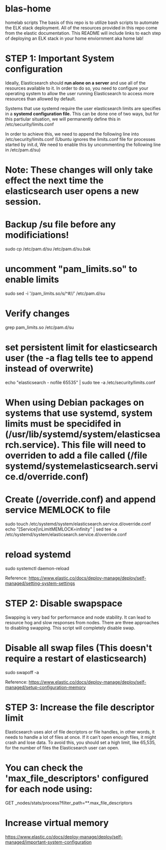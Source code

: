 # blas-home
homelab scripts
The basis of this repo is to utilize bash scripts to automate the ELK stack deployment. All of the resources provided in this repo come from the elastic documentation. This README will include links to each step of deploying an ELK stack in your home enviornment aka home lab!

# STEP 1: Important System configuration
Ideally, Elasticsearch should **run alone on a server** and use all of the resources available to it. In order to do so, you need to configure your operating system to allow the user running Elasticsearch to access more resources than allowed by default.

Systems that use systemd require the user elasticsearch limits are specifies in a **systemd configuration file.** This can be done one of two ways, but for this partiular situation, we will permanently define this in /etc/security/limits.conf

In order to achieve this, we need to append the following line into /etc/security/limits.conf (Ubuntu ignores the limits.conf file for processes started by init.d, We need to enable this by uncommenting the following line in /etc/pam.d/su) 

# Note: These changes will only take effect the next time the elasticsearch user opens a new session.

# Backup /su file before any modificiations!
sudo cp /etc/pam.d/su /etc/pam.d/su.bak
# uncomment "pam_limits.so" to enable limits
sudo sed -i '/pam_limits.so/s/^#//' /etc/pam.d/su
# Verify changes 
grep pam_limits.so /etc/pam.d/su
# set persistent limit for elasticsearch user (the -a flag tells tee to append instead of overwrite)
echo "elasticsearch - nofile 65535" | sudo tee -a /etc/security/limits.conf
# When using Debian packages on systems that use systemd, system limits must be specidifed in (/usr/lib/systemd/system/elasticsearch.service). This file will need to overriden to add a file called (/file systemd/systemelasticsearch.service.d/override.conf)
# Create (/override.conf) and append service MEMLOCK to file
sudo touch /etc/systemd/system/elasticsearch.service.d/override.conf echo "[Service]\nLimitMEMLOCK=infinity" | sed tee -a /etc/systemd/system/elasticsearch.service.d/override.conf
# reload systemd 
sudo systemctl daemon-reload

Reference: 
https://www.elastic.co/docs/deploy-manage/deploy/self-managed/setting-system-settings

# STEP 2: Disable swapspace
Swapping is very bad for performance and node stability. It can lead to resource hog and slow responses from nodes. There are three approaches to disabling swapping. This script will completely disable swap. 
# Disable all swap files (This doesn't require a restart of elasticsearch)
sudo swapoff -a  

Reference: 
https://www.elastic.co/docs/deploy-manage/deploy/self-managed/setup-configuration-memory

# STEP 3: Increase the file descriptor limit
Elasticsearch uses alot of file decriptors or file handles, in other words, it needs to handle a lot of files at once. If it can't open enough files, it might crash and lose data. To avoid this, you should set a high limit, like 65,535, for the number of files the Elasticsearch user can open.
# You can check the 'max_file_descriptors' configured for each node using: 
GET _nodes/stats/process?filter_path=**.max_file_descriptors

# Increase virtual memory 


https://www.elastic.co/docs/deploy-manage/deploy/self-managed/important-system-configuration
